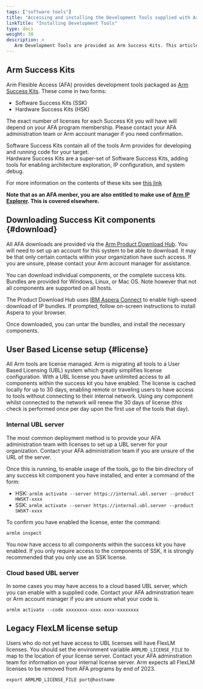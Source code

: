 ```yaml
---
tags: ["software tools"]
title: "Accessing and installing the Development Tools supplied with Arm Flexible Access"
linkTitle: "Installing Development Tools"
type: docs
weight: 30
description: >
   Arm Development Tools are provided as Arm Success Kits. This article will help you download and install the appropriate components, and set up your tools license.
---
```

## Arm Success Kits

Arm Flexible Access (AFA) provides development tools packaged as [Arm Success Kits](https://www.arm.com/products/development-tools/success-kits). These come in two forms:

- Software Success Kits (SSK)
- Hardware Success Kits (HSK)

The exact number of licenses for each Success Kit you will have will depend on your AFA program membership. Please contact your AFA administration team or Arm account manager if you need confirmation.

Software Success Kits contain all of the tools Arm provides for developing and running code for your target.\
Hardware Success Kits are a super-set of Software Success Kits, adding tools for enabling architecture exploration, IP configuration, and system debug.

For more information on the contents of these kits see [this link](/docs/afa/which_tools)

**Note that as an AFA menber, you are also entitled to make use of [Arm IP Explorer](https://www.arm.com/products/ip-explorer). This is covered elsewhere.**

## Downloading Success Kit components {#download}

All AFA downloads are provided via the [Arm Product Download Hub](https://developer.arm.com/downloads). You will need to set up an account for this system to be able to download. It may be that only certain contacts within your organization have such access. If you are unsure, please contact your Arm account manager for assistance.

You can download individual components, or the complete success kits. Bundles are provided for Windows, Linux, or Mac OS. Note however that not all components are supported on all hosts.

The Product Download Hub uses [IBM Aspera Connect](https://www.ibm.com/aspera/connect/) to enable high-speed download of IP bundles. If prompted, follow on-screen instructions to install Aspera to your browser.

Once downloaded, you can untar the bundles, and install the necessary components.

## User Based License setup {#license}

All Arm tools are license managed. Arm is migrating all tools to a User Based Licensing (UBL) system which greatly simplifies license configuration. With a UBL license you have unlimited access to all components within the success kit you have enabled. The license is cached locally for up to 30 days, enabling remote or traveling users to have access to tools without connecting to their internal network. Using any component whilst connected to the network will renew the 30 days of license (this check is performed once per day upon the first use of the tools that day).

### Internal UBL server

The most common deployment method is to provide your AFA administration team with licenses to set up a UBL server for your organization. Contact your AFA administration team if you are unsure of the URL of the server.

Once this is running, to enable usage of the tools, go to the bin directory of any success kit component you have installed, and enter a command of the form:

- HSK: `armlm activate --server https://internal.ubl.server --product HWSKT-xxxx`
- SSK: `armlm activate --server https://internal.ubl.server --product SWSKT-xxxx`

To confirm you have enabled the license, enter the command:

`armlm inspect`

You now have access to all components within the success kit you have enabled. If you only require access to the components of SSK, it is strongly recommended that you only use an SSK license.

### Cloud based UBL server

In some cases you may have access to a cloud based UBL server, which you can enable with a supplied code. Contact your AFA adminstration team or Arm account manager if you are unsure what your code is.

`armlm activate --code xxxxxxxx-xxxx-xxxx-xxxxxxxx`

## Legacy FlexLM license setup

Users who do not yet have access to UBL licenses will have FlexLM licenses. You should set the environment variable `ARMLMD_LICENSE_FILE` to map to the location of your license server. Contact your AFA adminstration team for information on your internal license server. Arm expects all FlexLM licenses to be removed from AFA programs by end of 2023.

`export ARMLMD_LICENSE_FILE port@hostname`
